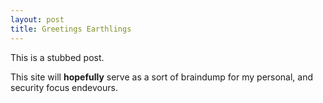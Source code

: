 ```yaml
---
layout: post
title: Greetings Earthlings
---
```


This is a stubbed post.

This site will **hopefully** serve as a sort of braindump for my personal, and security focus endevours.
